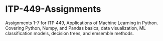 # ITP-449-Assignments
Assignments 1-7 for ITP 449, Applications of Machine Learning in Python. Covering Python, Numpy, and Pandas basics, data visualization, ML classification models, decision trees, and emsemble methods.
